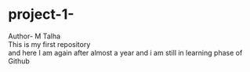 # project-1-
Author- M Talha
<br>
This is my first repository
<br>
and here I am again after almost a year
and i am still in learning phase of Github
